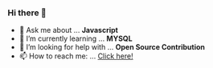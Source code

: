 ### Hi there 👋


- 💬 Ask me about ... **Javascript**
- 🌱 I’m currently learning ... **MYSQL**
- 🤔 I’m looking for help with ... **Open Source Contribution**
- 📫 How to reach me: ... [Click here!](https://www.nirmalkar.com/)

<!--
**nirmalkar/nirmalkar** is a ✨ _special_ ✨ repository because its `README.md` (this file) appears on your GitHub profile.

Here are some ideas to get you started:

- 🔭 I’m currently working on ...
- 🌱 I’m currently learning ...
- 👯 I’m looking to collaborate on ...
- 🤔 I’m looking for help with ...
- 💬 Ask me about ...
- 📫 How to reach me: ...
- 😄 Pronouns: ...
- ⚡ Fun fact: ...
-->
